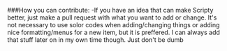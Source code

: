 ###How you can contribute:
-If you have an idea that can make Scripty better, just make a pull request with what you want to add or change. It's not necessary to use solor codes when adding/changing things or adding nice formatting/menus for a new item, but it is preffered. I can always add that stuff later on in my own time though. Just don't be dumb
